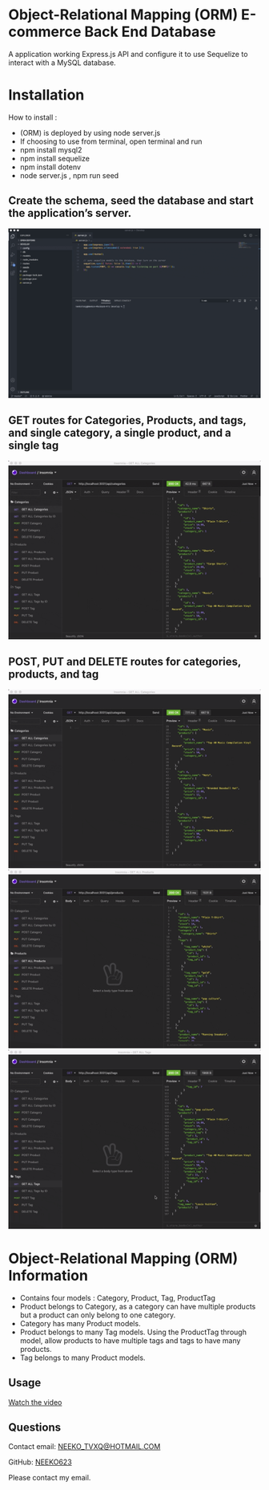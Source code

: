# Object-Relational Mapping (ORM) E-commerce Back End Database

A application working Express.js API and configure it to use Sequelize to interact with a MySQL database.

# Installation

How to install :
- (ORM) is deployed by using node server.js
- If choosing to use from terminal, open terminal and run
- npm install mysql2
- npm install sequelize
- npm install dotenv
- node server.js , npm run seed

## Create the schema, seed the database and start the application’s server.
 ![Demo](https://github.com/Neeko623/ORM-Ecommerce/blob/master/gifs/CREATE%20DATA.gif)

## GET routes for Categories, Products, and tags, and single category, a single product, and a single tag
 ![Demo](https://github.com/Neeko623/ORM-Ecommerce/blob/master/gifs/Display%20all%20and%20id.gif) 

## POST, PUT and DELETE routes for categories, products, and tag
 ![Demo](https://github.com/Neeko623/ORM-Ecommerce/blob/master/gifs/POST%20PUT%20DELETE%20CATEGORY.gif) 
 ![Demo](https://github.com/Neeko623/ORM-Ecommerce/blob/master/gifs/POST%20PUT%20DELETE%20PRODUCTS.gif) 
 ![Demo](https://github.com/Neeko623/ORM-Ecommerce/blob/master/gifs/POST%20PUT%20DELETE%20TAG.gif) 

# Object-Relational Mapping (ORM) Information
- Contains four models : Category, Product, Tag, ProductTag
- Product belongs to Category, as a category can have multiple products but a product can only belong to one category.
- Category has many Product models.
- Product belongs to many Tag models. Using the ProductTag through model, allow products to have multiple tags and tags to have many products.
- Tag belongs to many Product models.

## Usage
[Watch the video]()

## Questions
Contact email: NEEKO_TVXQ@HOTMAIL.COM

GitHub: [NEEKO623](https://github.com/NEEKO623)

Please contact my email.